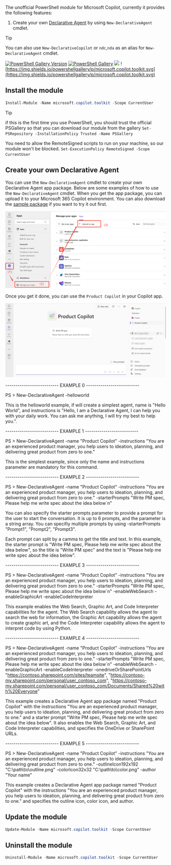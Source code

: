 The unofficial PowerShell module for Microsoft Copilot, currently it provides the following features:

1. Create your own [Declarative Agent](https://learn.microsoft.com/en-us/microsoft-365-copilot/extensibility/overview-declarative-copilot) by using `New-DeclarativeAgent` cmdlet.

> [!TIP]
> You can also use `New-DeclarativeCopilot` or `ndc`,`nda` as an alias for `New-DeclarativeAgent` cmdlet.

[![PowerShell Gallery Version](https://img.shields.io/powershellgallery/v/microsoft.copilot.toolkit?label=microsoft.copilot.toolkit)](https://www.powershellgallery.com/packages/microsoft.copilot.toolkit) [![PowerShell Gallery](https://img.shields.io/powershellgallery/dt/microsoft.copilot.toolkit)](https://www.powershellgallery.com/packages/microsoft.copilot.toolkit) [![](https://img.shields.io/badge/change-logs-blue)](CHANGELOG.md) ![https://img.shields.io/powershellgallery/p/microsoft.copilot.toolkit.svg](https://img.shields.io/powershellgallery/p/microsoft.copilot.toolkit.svg)


## Install the module

```powershell
Install-Module -Name microsoft.copilot.toolkit -Scope CurrentUser

```
> [!TIP]
> if this is the first time you use PowerShell, you should trust the official PSGallery so that you can download our module from the gallery
> `Set-PSRepository -InstallationPolicy Trusted -Name PSGallery`
>
> You need to allow the RemoteSigned scripts to run on your machine, so our module won't be blocked.
> `Set-ExecutionPolicy RemoteSigned -Scope CurrentUser`


## Create your own Declarative Agent

You can use the `New-DeclarativeAgent` cmdlet to create your own Declarative Agent app package. Below are some examples of how to use the `New-DeclarativeAgent` cmdlet. When you get the app package, you can upload it to your Microsoft 365 Copilot environment. You can also download the [sample package](Private/assets/Product%20Copilot.zip) if you want to try it out first.

![](Private/assets/sideload.png)

Once you get it done, you can use the `Product Copilot` in your Copilot app.

![](Private/assets/productcopilot.jpg)

-------------------------- EXAMPLE 0 --------------------------

PS > New-DeclarativeAgent -helloworld

This is the helloworld example, if will create a simplest agent, name is "Hello World", and instructions is "Hello, I am a Declarative Agent, I can help you with your daily work. You can ask me anything, I will try my best to help you.".


-------------------------- EXAMPLE 1 --------------------------

PS > New-DeclarativeAgent -name "Product Copilot" -instructions "You are an experienced product manager, you help users to ideation, planning, and delivering great product from zero to one."

This is the simplest example, since only the name and instructions parameter are mandatory for this command.




-------------------------- EXAMPLE 2 --------------------------

PS > New-DeclarativeAgent -name "Product Copilot" -instructions "You are an experienced product manager, you help users to ideation, planning, and delivering great product from zero to one." -starterPrompts "Write PM spec, Please help me write spec about the idea below`n"

You can also specify the starter prompts parameter to provide a prompt for the user to start the conversation. It is up to 6 prompts, and the parameter is a string array. You can specifiy multiple prompts by using -starterPrompts "Prompt1", "Prompt2", "Prompt3".

Each prompt can split by a camma to get the title and text. In this example, the starter prompt is "Write PM spec, Please help me write spec about the idea below", so the title is "Write PM spec" and the text is "Please help me write spec about the idea below".




-------------------------- EXAMPLE 3 --------------------------

PS > New-DeclarativeAgent -name "Product Copilot" -instructions "You are an experienced product manager, you help users to ideation, planning, and delivering great product from zero to one." -starterPrompts "Write PM spec, Please help me write spec about the idea below`n" -enableWebSearch -enableGraphicArt -enableCodeInterpreter

This example enables the Web Search, Graphic Art, and Code Interpreter capabilities for the agent. The Web Search capability allows the agent to search the web for information, the Graphic Art capability allows the agent to create graphic art, and the Code Interpreter capability allows the agent to interpret code by using Python.




-------------------------- EXAMPLE 4 --------------------------

PS > New-DeclarativeAgent -name "Product Copilot" -instructions "You are an experienced product manager, you help users to ideation, planning, and delivering great product from zero to one." -starterPrompts "Write PM spec, Please help me write spec about the idea below`n" -enableWebSearch -enableGraphicArt -enableCodeInterpreter -onedriveOrSharePointUrls "https://contoso.sharepoint.com/sites/teamsite", "https://contoso-my.sharepoint.com/personal/user_contoso_com", "https://contoso-my.sharepoint.com/personal/user_contoso_com/Documents/Shared%20with%20Everyone"

This example creates a Declarative Agent app package named "Product Copilot" with the instructions "You are an experienced product manager, you help users to ideation, planning, and delivering great product from zero to one." and a starter prompt "Write PM spec, Please help me write spec about the idea below". It also enables the Web Search, Graphic Art, and Code Interpreter capabilities, and specifies the OneDrive or SharePoint URLs.




-------------------------- EXAMPLE 5 --------------------------

PS > New-DeclarativeAgent -name "Product Copilot" -instructions "You are an experienced product manager, you help users to ideation, planning, and delivering great product from zero to one."  -outlineIcon192x192 "C:\path\to\outline.png" -colorIcon32x32 "C:\path\to\color.png" -author "Your name"

This example creates a Declarative Agent app package named "Product Copilot" with the instructions "You are an experienced product manager, you help users to ideation, planning, and delivering great product from zero to one." and specifies the outline icon, color icon, and author.



## Update the module

```powershell
Update-Module -Name microsoft.copilot.toolkit -Scope CurrentUser
```

## Uninstall the module

```powershell
Uninstall-Module -Name microsoft.copilot.toolkit -Scope CurrentUser
```
